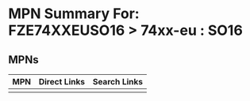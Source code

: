 



# MPN Summary For: FZE74XXEUSO16 > 74xx-eu : SO16

## MPNs
  

|MPN|Direct Links|Search Links|
| :--- | :--- | :--- |
||||
